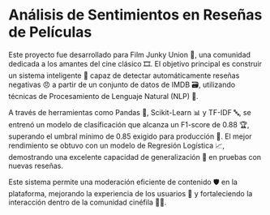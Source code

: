 # Análisis de Sentimientos en Reseñas de Películas

Este proyecto fue desarrollado para Film Junky Union 🍿, una comunidad dedicada a los amantes del cine clásico 🎞️. El objetivo principal es construir un sistema inteligente 🤖 capaz de detectar automáticamente reseñas negativas 😠 a partir de un conjunto de datos de IMDB 🗃️, utilizando técnicas de Procesamiento de Lenguaje Natural (NLP) 🧾.

A través de herramientas como Pandas 🐼, Scikit-Learn 📊 y TF-IDF 🔤, se entrenó un modelo de clasificación que alcanza un F1-score de 0.88 🏆, superando el umbral mínimo de 0.85 exigido para producción 🚀. El mejor rendimiento se obtuvo con un modelo de Regresión Logística 📈, demostrando una excelente capacidad de generalización 🧪 en pruebas con nuevas reseñas.

Este sistema permite una moderación eficiente de contenido 🛡️ en la plataforma, mejorando la experiencia de los usuarios 💬 y fortaleciendo la interacción dentro de la comunidad cinéfila 🎥👥.
